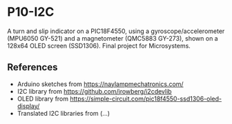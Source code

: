 # P10-I2C
A turn and slip indicator on a PIC18F4550, using a gyroscope/accelerometer (MPU6050 GY-521) and a magnetometer (QMC5883 GY-273), shown on a 128x64 OLED screen (SSD1306).
Final project for Microsystems.

## References
- Arduino sketches from https://naylampmechatronics.com/
- I2C library from https://github.com/jrowberg/i2cdevlib
- OLED library from https://simple-circuit.com/pic18f4550-ssd1306-oled-display/
- Translated I2C libraries from (...)
